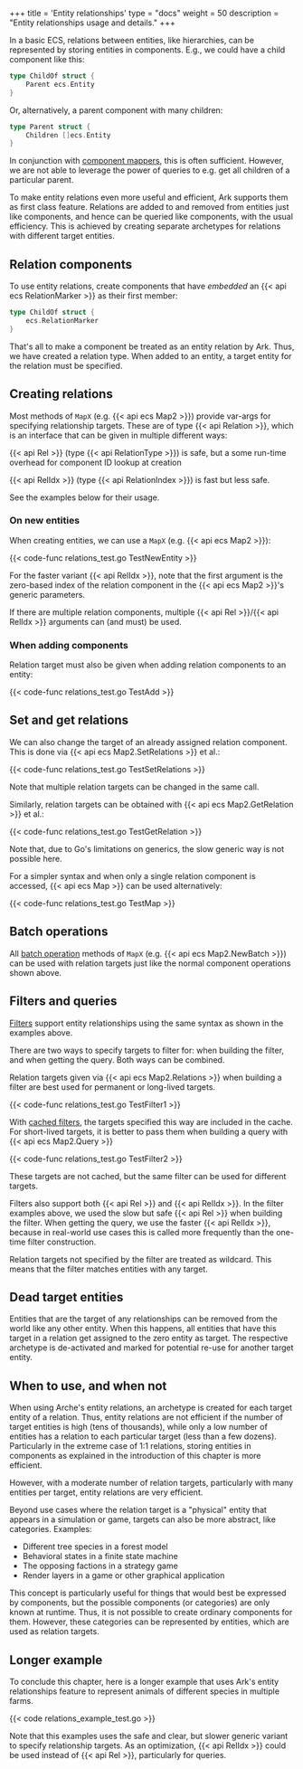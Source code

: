 +++
title = 'Entity relationships'
type = "docs"
weight = 50
description = "Entity relationships usage and details."
+++

In a basic ECS, relations between entities, like hierarchies, can be represented
by storing entities in components.
E.g., we could have a child component like this:

```go
type ChildOf struct {
    Parent ecs.Entity
}
```

Or, alternatively, a parent component with many children:

```go
type Parent struct {
    Children []ecs.Entity
}
```

In conjunction with [component mappers](../operations#component-mappers), this is often sufficient.
However, we are not able to leverage the power of queries to e.g. get all children of a particular parent.

To make entity relations even more useful and efficient, Ark supports them as first class feature.
Relations are added to and removed from entities just like components,
and hence can be queried like components, with the usual efficiency.
This is achieved by creating separate archetypes
for relations with different target entities.

## Relation components

To use entity relations, create components that have *embedded* an {{< api ecs RelationMarker >}} as their first member:

```go
type ChildOf struct {
    ecs.RelationMarker
}
```

That's all to make a component be treated as an entity relation by Ark.
Thus, we have created a relation type. When added to an entity, a target entity for the relation must be specified.

## Creating relations

Most methods of `MapX` (e.g. {{< api ecs Map2 >}}) provide var-args for specifying relationship targets.
These are of type {{< api Relation >}}, which is an interface that can be given in multiple different ways:

{{< api Rel >}} (type {{< api RelationType >}}) is safe, but a some run-time overhead for component ID lookup at creation

{{< api RelIdx >}} (type {{< api RelationIndex >}}) is fast but less safe.

See the examples below for their usage.

### On new entities

When creating entities, we can use a `MapX` (e.g. {{< api ecs Map2 >}}):

{{< code-func relations_test.go TestNewEntity >}}

For the faster variant {{< api RelIdx >}}, note that the first argument
is the zero-based index of the relation component in the {{< api ecs Map2 >}}'s generic parameters.

If there are multiple relation components, multiple {{< api Rel >}}/{{< api RelIdx >}} arguments can (and must) be used.

### When adding components

Relation target must also be given when adding relation components to an entity:

{{< code-func relations_test.go TestAdd >}}

## Set and get relations

We can also change the target of an already assigned relation component.
This is done via {{< api ecs Map2.SetRelations >}} et al.:

{{< code-func relations_test.go TestSetRelations >}}

Note that multiple relation targets can be changed in the same call.

Similarly, relation targets can be obtained with {{< api ecs Map2.GetRelation >}} et al.:

{{< code-func relations_test.go TestGetRelation >}}

Note that, due to Go's limitations on generics, the slow generic way is not possible here.

For a simpler syntax and when only a single relation component is accessed,
{{< api ecs Map >}} can be used alternatively:

{{< code-func relations_test.go TestMap >}}

## Batch operations

All [batch operation](../batch) methods of `MapX` (e.g. {{< api ecs Map2.NewBatch >}}) can be used with relation targets just like the normal component operations shown above.

## Filters and queries

[Filters](../queries) support entity relationships using the same syntax as shown in the examples above.

There are two ways to specify targets to filter for: when building the filter, and when getting the query.
Both ways can be combined.

Relation targets given via {{< api ecs Map2.Relations >}} when building a filter are best used for permanent or long-lived targets.

{{< code-func relations_test.go TestFilter1 >}}

With [cached filters](../queries#filter-caching), the targets specified this way are included in the cache.
For short-lived targets, it is better to pass them when building a query with {{< api ecs Map2.Query >}}

{{< code-func relations_test.go TestFilter2 >}}

These targets are not cached, but the same filter can be used for different targets.

Filters also support both {{< api Rel >}} and {{< api RelIdx >}}.
In the filter examples above, we used the slow but safe {{< api Rel >}} when building the filter.
When getting the query, we use the faster {{< api RelIdx >}},
because in real-world use cases this is called more frequently than the one-time filter construction.

Relation targets not specified by the filter are treated as wildcard.
This means that the filter matches entities with any target.

## Dead target entities

Entities that are the target of any relationships can be removed from the world like any other entity.
When this happens, all entities that have this target in a relation get assigned to the zero entity as target.
The respective archetype is de-activated and marked for potential re-use for another target entity.

## When to use, and when not

When using Arche's entity relations, an archetype is created for each target entity of a relation.
Thus, entity relations are not efficient if the number of target entities is high (tens of thousands),
while only a low number of entities has a relation to each particular target (less than a few dozens).
Particularly in the extreme case of 1:1 relations, storing entities in components
as explained in the introduction of this chapter is more efficient.

However, with a moderate number of relation targets, particularly with many entities per target,
entity relations are very efficient.

Beyond use cases where the relation target is a "physical" entity that appears
in a simulation or game, targets can also be more abstract, like categories.
Examples:

 - Different tree species in a forest model
 - Behavioral states in a finite state machine
 - The opposing factions in a strategy game
 - Render layers in a game or other graphical application

This concept is particularly useful for things that would best be expressed by components,
but the possible components (or categories) are only known at runtime.
Thus, it is not possible to create ordinary components for them.
However, these categories can be represented by entities, which are used as relation targets.

## Longer example

To conclude this chapter, here is a longer example that uses Ark's entity relationships feature
to represent animals of different species in multiple farms.

{{< code relations_example_test.go >}}

Note that this examples uses the safe and clear, but slower generic variant to specify relationship targets.
As an optimization, {{< api RelIdx >}} could be used instead of {{< api Rel >}}, particularly for queries.